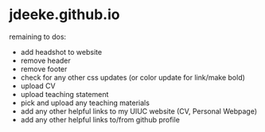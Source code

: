 # jdeeke.github.io

remaining to dos:
- add headshot to website
- remove header
- remove footer
- check for any other css updates (or color update for link/make bold)
- upload CV
- upload teaching statement
- pick and upload any teaching materials
- add any other helpful links to my UIUC website (CV, Personal Webpage)
- add any other helpful links to/from github profile